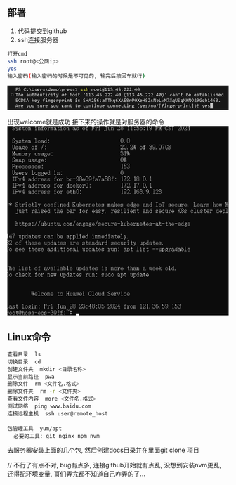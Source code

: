 ## 部署
  1. 代码提交到github
  2. ssh连接服务器

```sh
打开cmd
ssh root@<公网ip>
yes
输入密码(输入密码的时候是不可见的, 输完后按回车就行)
```
![ssh](笔记.assets/ssh.png)

出现welcome就是成功
接下来的操作就是对服务器的命令
![welcome](笔记.assets/welcome.png)
## Linux命令
```sh
查看目录  ls
切换目录  cd
创建文件夹  mkdir <目录名称>
显示当前路径  pwa
删除文件  rm <文件名.格式>
删除文件夹  rm -r <文件夹>
查看文件内容  more <文件名.格式>
测试网络  ping www.baidu.com
连接远程主机  ssh user@remote_host

包管理工具  yum/apt
  必要的工具: git nginx npm nvm
```
去服务器安装上面的几个包, 然后创建docs目录并在里面git clone 项目

// 不行了有点不对, bug有点多, 连接github开始就有点乱, 没想到安装nvm更乱, 还得配环境变量, 哥们弄完都不知道自己咋弄的了...